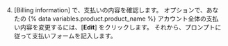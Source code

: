 4. [Billing information] で、支払いの内容を確認します。 オプションで、あなたの {% data variables.product.product_name %} アカウント全体の支払い内容を変更するには、[**Edit**] をクリックします。 それから、プロンプトに従って支払いフォームを記入します。
